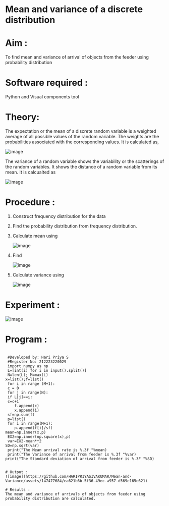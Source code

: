 #  Mean and variance of a discrete  distribution


# Aim : 

To find mean and variance of arrival of objects from the feeder using probability distribution


# Software required :  

Python and Visual components tool

# Theory:

The expectation or the mean of a discrete random variable is a weighted average of all possible
values of the random variable. The weights are the probabilities associated with the corresponding values. 
It is calculated as,

![image](https://user-images.githubusercontent.com/103921593/192938463-e34177f4-f188-48a0-bda2-8f6d1d660ed2.png)

The variance of a random variable shows the variability or the scatterings of the random variables.
It shows the distance of a random variable from its mean. It is calcualted as

![image](https://user-images.githubusercontent.com/103921593/192938695-99fedc01-34d5-4d36-84df-5880e766ed0c.png)


# Procedure :

1. Construct frequency distribution for the data

2. Find the  probability distribution from frequency distribution.

3. Calculate mean using 
   
   ![image](https://user-images.githubusercontent.com/103921593/192940431-03b81777-c54d-4286-b4f4-82dfe7666b4c.png)

4. Find  
   
      ![image](https://user-images.githubusercontent.com/103921593/192940255-2d9dd746-6875-4a6d-877b-6da6cdb96ab1.png)

5.  Calculate variance using 
  
      ![image](https://user-images.githubusercontent.com/103921593/192942852-913550a9-fabe-4a55-b956-0487b18bbd97.png)


# Experiment :

![image](https://user-images.githubusercontent.com/103921593/229993174-5b67e57e-3e01-4ac4-9f83-410a932b22bf.png)

# Program :
```

 #Developed by: Hari Priya S
 #Register No: 212223220029
 import numpy as np
 L=[int(i) for i in input().split()]
 N=len(L); M=max(L) 
x=list();f=list()
 for i in range (M+1):
 c = 0
 for j in range(N):
 if L[j]==i:
 c=c+1
    f.append(c)
    x.append(i)
 sf=np.sum(f)
 p=list()
 for i in range(M+1):
    p.append(f[i]/sf) 
mean=np.inner(x,p)
 EX2=np.inner(np.square(x),p)
 var=EX2-mean**2 
SD=np.sqrt(var)
 print("The Mean arrival rate is %.3f "%mean)
 print("The Variance of arrival from feeder is %.3f "%var) 
print("The Standard deviation of arrival from feeder is %.3F "%SD)
 

# Output : 
![image](https://github.com/HARIPRIYASIVAKUMAR/Mean-and-Variance/assets/147477684/ea621b6b-5f36-49ec-a957-d569e165e621)

# Results :
The mean and variance of arrivals of objects from feeder using probability distribution are calculated.


